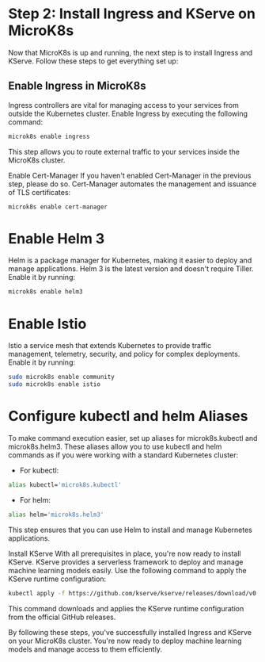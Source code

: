 # Step 2: Install Ingress and KServe on MicroK8s

Now that MicroK8s is up and running, the next step is to install Ingress and KServe. Follow these steps to get everything set up:

## Enable Ingress in MicroK8s

Ingress controllers are vital for managing access to your services from outside the Kubernetes cluster. Enable Ingress by executing the following command:

```bash
microk8s enable ingress
```

This step allows you to route external traffic to your services inside the MicroK8s cluster.

Enable Cert-Manager
If you haven't enabled Cert-Manager in the previous step, please do so. Cert-Manager automates the management and issuance of TLS certificates:

```bash
microk8s enable cert-manager
```

# Enable Helm 3

Helm is a package manager for Kubernetes, making it easier to deploy and manage applications. Helm 3 is the latest version and doesn't require Tiller. Enable it by running:
```bash
microk8s enable helm3
```

# Enable Istio

Istio a service mesh that extends Kubernetes to provide traffic management, telemetry, security, and policy for complex deployments. Enable it by running:
```bash
sudo microk8s enable community
sudo microk8s enable istio
```

# Configure kubectl and helm Aliases

To make command execution easier, set up aliases for microk8s.kubectl and microk8s.helm3. These aliases allow you to use kubectl and helm commands as if you were working with a standard Kubernetes cluster:

* For kubectl:
```bash
alias kubectl='microk8s.kubectl'
```

* For helm:
```bash
alias helm='microk8s.helm3'
```

This step ensures that you can use Helm to install and manage Kubernetes applications.

Install KServe
With all prerequisites in place, you're now ready to install KServe. KServe provides a serverless framework to deploy and manage machine learning models easily. Use the following command to apply the KServe runtime configuration:

```bash
kubectl apply -f https://github.com/kserve/kserve/releases/download/v0.11.0/kserve-runtimes.yaml
```

This command downloads and applies the KServe runtime configuration from the official GitHub releases.

By following these steps, you've successfully installed Ingress and KServe on your MicroK8s cluster. You're now ready to deploy machine learning models and manage access to them efficiently.

